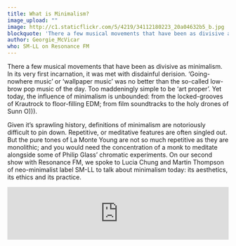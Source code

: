 ```yaml
---
title: What is Minimalism?
image_upload: ""
image: http://c1.staticflickr.com/5/4219/34112180223_20a04632b5_b.jpg
blockquote: 'There a few musical movements that have been as divisive as minimalism. In its very first incarnation, it was met with disdainful derision. ‘Going-nowhere music’ or ‘wallpaper music’ was no better than the so-called low-brow pop music of the day. Too maddeningly simple to be ‘art proper’. Yet today, the influence of minimalism is unbounded: from the locked-grooves of Krautrock to floor-filling EDM; from film soundtracks to the holy drones of Sunn O))).'
author: Georgie_McVicar
who: SM-LL on Resonance FM
---
```

There a few musical movements that have been as divisive as minimalism. In its very first incarnation, it was met with disdainful derision. ‘Going-nowhere music’ or ‘wallpaper music’ was no better than the so-called low-brow pop music of the day. Too maddeningly simple to be ‘art proper’. Yet today, the influence of minimalism is unbounded: from the locked-grooves of Krautrock to floor-filling EDM; from film soundtracks to the holy drones of Sunn O))).
 
 Given it’s sprawling history, definitions of minimalism are notoriously difficult to pin down. Repetitive, or meditative features are often singled out. But the pure tones of La Monte Young are not so much repetitive as they are monolithic; and you would need the concentration of a monk to meditate alongside some of Philip Glass’ chromatic experiments. On our second show with Resonance FM, we spoke to Lucia Chung and Martin Thompson of neo-minimalist label SM-LL to talk about minimalism today: its aesthetics, its ethics and its practice.

<iframe width="100%" height="120" src="https://www.mixcloud.com/widget/iframe/?hide_cover=1&feed=%2Fstraylandings%2Fwhat-is-minimalism-sm-ll-on-resonance-fm%2F" frameborder="0" ></iframe>